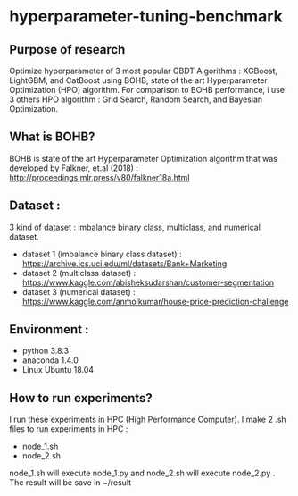 # hyperparameter-tuning-benchmark

## Purpose of research 

Optimize hyperparameter of 3 most popular GBDT Algorithms : XGBoost, LightGBM, and CatBoost using BOHB, state of the art Hyperparameter Optimization (HPO) algorithm. For comparison to BOHB performance, i use 3 others HPO algorithm : Grid Search, Random Search, and Bayesian Optimization.

## What is BOHB? 

BOHB is state of the art Hyperparameter Optimization algorithm that was  developed by Falkner, et.al (2018) : http://proceedings.mlr.press/v80/falkner18a.html

## Dataset : 

3 kind of dataset : imbalance binary class, multiclass, and numerical dataset. 

- dataset 1 (imbalance binary class dataset) : https://archive.ics.uci.edu/ml/datasets/Bank+Marketing
- dataset 2 (multiclass dataset) : https://www.kaggle.com/abisheksudarshan/customer-segmentation
- dataset 3 (numerical dataset) : https://www.kaggle.com/anmolkumar/house-price-prediction-challenge

## Environment : 
- python 3.8.3
- anaconda 1.4.0
- Linux Ubuntu 18.04 

## How to run experiments? 
I run these experiments in HPC (High Performance Computer). I make 2 .sh files to run experiments in HPC :
- node_1.sh
- node_2.sh 

node_1.sh will execute node_1.py and node_2.sh will execute node_2.py . The result will be save in ~/result
